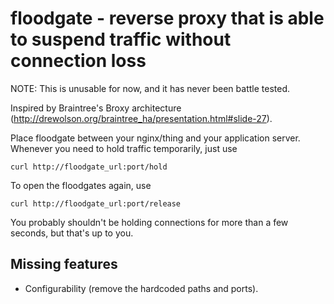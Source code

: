 # floodgate - reverse proxy that is able to suspend traffic without connection loss

NOTE: This is unusable for now, and it has never been battle tested.



Inspired by Braintree's Broxy architecture (http://drewolson.org/braintree_ha/presentation.html#slide-27).

Place floodgate between your nginx/thing and your application server.
Whenever you need to hold traffic temporarily, just use

    curl http://floodgate_url:port/hold

To open the floodgates again, use

    curl http://floodgate_url:port/release

You probably shouldn't be holding connections for more than a few seconds, but that's up to you.


## Missing features

- Configurability (remove the hardcoded paths and ports).
